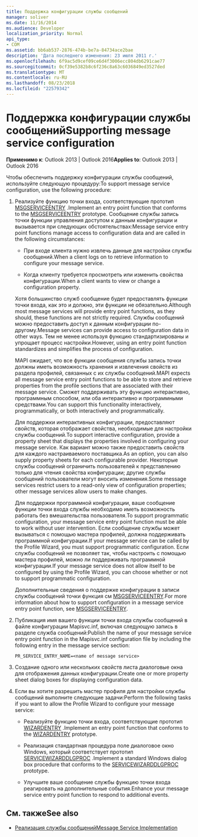 ```yaml
---
title: Поддержка конфигурации службы сообщений
manager: soliver
ms.date: 11/16/2014
ms.audience: Developer
localization_priority: Normal
api_type:
- COM
ms.assetid: bb6ab537-2876-474b-be7a-84734ace2bae
description: 'Дата последнего изменения: 23 июля 2011 г.'
ms.openlocfilehash: 6f9ac5d9cef09ce6d4f3006ecc804db6291cae77
ms.sourcegitcommit: 0cf39e5382b8c6f236c8a63c6036849ed3527ded
ms.translationtype: MT
ms.contentlocale: ru-RU
ms.lasthandoff: 08/23/2018
ms.locfileid: "22579342"
---
```

# <a name="supporting-message-service-configuration"></a><span data-ttu-id="78b6c-103">Поддержка конфигурации службы сообщений</span><span class="sxs-lookup"><span data-stu-id="78b6c-103">Supporting message service configuration</span></span>
  
<span data-ttu-id="78b6c-104">**Применимо к**: Outlook 2013 | Outlook 2016</span><span class="sxs-lookup"><span data-stu-id="78b6c-104">**Applies to**: Outlook 2013 | Outlook 2016</span></span> 
  
<span data-ttu-id="78b6c-105">Чтобы обеспечить поддержку конфигурации службы сообщений, используйте следующую процедуру:</span><span class="sxs-lookup"><span data-stu-id="78b6c-105">To support message service configuration, use the following procedure:</span></span>
  
1. <span data-ttu-id="78b6c-106">Реализуйте функцию точки входа, соответствующие прототип [MSGSERVICEENTRY](msgserviceentry.md) .</span><span class="sxs-lookup"><span data-stu-id="78b6c-106">Implement an entry point function that conforms to the [MSGSERVICEENTRY](msgserviceentry.md) prototype.</span></span> <span data-ttu-id="78b6c-107">Сообщение службы запись точки функции управления доступом к данным конфигурации и вызывается при следующих обстоятельствах:</span><span class="sxs-lookup"><span data-stu-id="78b6c-107">Message service entry point functions manage access to configuration data and are called in the following circumstances:</span></span> 
    
   - <span data-ttu-id="78b6c-108">При входе клиента нужно извлечь данные для настройки службы сообщений.</span><span class="sxs-lookup"><span data-stu-id="78b6c-108">When a client logs on to retrieve information to configure your message service.</span></span>
    
   - <span data-ttu-id="78b6c-109">Когда клиенту требуется просмотреть или изменить свойства конфигурации.</span><span class="sxs-lookup"><span data-stu-id="78b6c-109">When a client wants to view or change a configuration property.</span></span> 
    
   <span data-ttu-id="78b6c-110">Хотя большинство служб сообщение будет предоставлять функции точки входа, как это и должно, эти функции не обязательно.</span><span class="sxs-lookup"><span data-stu-id="78b6c-110">Although most message services will provide entry point functions, as they should, these functions are not strictly required.</span></span> <span data-ttu-id="78b6c-111">Службы сообщений можно предоставить доступ к данным конфигурации по-другому.</span><span class="sxs-lookup"><span data-stu-id="78b6c-111">Message services can provide access to configuration data in other ways.</span></span> <span data-ttu-id="78b6c-112">Тем не менее используя функцию стандартизированы и упрощает процесс настройки.</span><span class="sxs-lookup"><span data-stu-id="78b6c-112">However, using an entry point function standardizes and simplifies the process of configuration.</span></span>
    
   <span data-ttu-id="78b6c-113">MAPI ожидает, что все функции сообщения службы запись точки должны иметь возможность хранения и извлечения свойств из раздела профилей, связанных с их службы сообщений.</span><span class="sxs-lookup"><span data-stu-id="78b6c-113">MAPI expects all message service entry point functions to be able to store and retrieve properties from the profile sections that are associated with their message service.</span></span> <span data-ttu-id="78b6c-114">Сможет поддерживать эту функцию интерактивно, программным способом, или оба интерактивно и программными средствами.</span><span class="sxs-lookup"><span data-stu-id="78b6c-114">You can support this functionality interactively, programmatically, or both interactively and programmatically.</span></span>
    
   <span data-ttu-id="78b6c-115">Для поддержки интерактивных конфигурации, предоставляют свойств, которая отображает свойства, необходимые для настройки службы сообщений.</span><span class="sxs-lookup"><span data-stu-id="78b6c-115">To support interactive configuration, provide a property sheet that displays the properties involved in configuring your message service.</span></span> <span data-ttu-id="78b6c-116">Как вариант можно также предоставить свойств для каждого настраиваемого поставщика.</span><span class="sxs-lookup"><span data-stu-id="78b6c-116">As an option, you can also supply property sheets for each configurable provider.</span></span> <span data-ttu-id="78b6c-117">Некоторые службы сообщений ограничить пользователей к представлению только для чтения свойства конфигурации; другие службы сообщений пользователи могут вносить изменения.</span><span class="sxs-lookup"><span data-stu-id="78b6c-117">Some message services restrict users to a read-only view of configuration properties; other message services allow users to make changes.</span></span>
    
   <span data-ttu-id="78b6c-118">Для поддержки программной конфигурации, ваше сообщение функции точки входа службы необходимо иметь возможность работать без вмешательства пользователя.</span><span class="sxs-lookup"><span data-stu-id="78b6c-118">To support programmatic configuration, your message service entry point function must be able to work without user intervention.</span></span> <span data-ttu-id="78b6c-119">Если сообщение службы может вызываться с помощью мастера профилей, должна поддерживать программной конфигурации.</span><span class="sxs-lookup"><span data-stu-id="78b6c-119">If your message service can be called by the Profile Wizard, you must support programmatic configuration.</span></span> <span data-ttu-id="78b6c-120">Если службы сообщений не позволяет так, чтобы настроить с помощью мастера профилей, можно ли поддерживать программной конфигурации.</span><span class="sxs-lookup"><span data-stu-id="78b6c-120">If your message service does not allow itself to be configured by using the Profile Wizard, you can choose whether or not to support programmatic configuration.</span></span>
    
   <span data-ttu-id="78b6c-121">Дополнительные сведения о поддержке конфигурации в записи службы сообщений точки функция см [MSGSERVICEENTRY](msgserviceentry.md).</span><span class="sxs-lookup"><span data-stu-id="78b6c-121">For more information about how to support configuration in a message service entry point function, see [MSGSERVICEENTRY](msgserviceentry.md).</span></span>
    
2. <span data-ttu-id="78b6c-122">Публикация имя вашего функции точки входа службы сообщений в файле конфигурации Mapisvc.inf, включая следующую запись в разделе служба сообщений:</span><span class="sxs-lookup"><span data-stu-id="78b6c-122">Publish the name of your message service entry point function in the Mapisvc.inf configuration file by including the following entry in the message service section:</span></span>
    
   `PR_SERVICE_ENTRY_NAME=<name of message service>`
    
3. <span data-ttu-id="78b6c-123">Создание одного или нескольких свойств листа диалоговые окна для отображения данных конфигурации.</span><span class="sxs-lookup"><span data-stu-id="78b6c-123">Create one or more property sheet dialog boxes for displaying configuration data.</span></span>
    
4. <span data-ttu-id="78b6c-124">Если вы хотите разрешить мастер профиля для настройки службы сообщений выполните следующие задачи:</span><span class="sxs-lookup"><span data-stu-id="78b6c-124">Perform the following tasks if you want to allow the Profile Wizard to configure your message service:</span></span>
    
   - <span data-ttu-id="78b6c-125">Реализуйте функцию точки входа, соответствующие прототип [WIZARDENTRY](wizardentry.md) .</span><span class="sxs-lookup"><span data-stu-id="78b6c-125">Implement an entry point function that conforms to the [WIZARDENTRY](wizardentry.md) prototype.</span></span> 
    
   - <span data-ttu-id="78b6c-126">Реализация стандартная процедура поле диалоговое окно Windows, который соответствует прототип [SERVICEWIZARDDLGPROC](servicewizarddlgproc.md) .</span><span class="sxs-lookup"><span data-stu-id="78b6c-126">Implement a standard Windows dialog box procedure that conforms to the [SERVICEWIZARDDLGPROC](servicewizarddlgproc.md) prototype.</span></span> 
    
   - <span data-ttu-id="78b6c-127">Улучшите ваше сообщение службы функцию точки входа реагировать на дополнительные события.</span><span class="sxs-lookup"><span data-stu-id="78b6c-127">Enhance your message service entry point function to respond to additional events.</span></span>
    
## <a name="see-also"></a><span data-ttu-id="78b6c-128">См. также</span><span class="sxs-lookup"><span data-stu-id="78b6c-128">See also</span></span>

- [<span data-ttu-id="78b6c-129">Реализация службы сообщений</span><span class="sxs-lookup"><span data-stu-id="78b6c-129">Message Service Implementation</span></span>](message-service-implementation.md)

